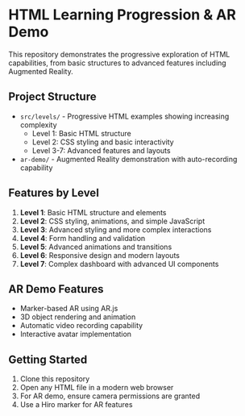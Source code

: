 # HTML Learning Progression & AR Demo

This repository demonstrates the progressive exploration of HTML capabilities, from basic structures to advanced features including Augmented Reality.

## Project Structure

- `src/levels/` - Progressive HTML examples showing increasing complexity
  - Level 1: Basic HTML structure
  - Level 2: CSS styling and basic interactivity
  - Level 3-7: Advanced features and layouts
- `ar-demo/` - Augmented Reality demonstration with auto-recording capability

## Features by Level

1. **Level 1**: Basic HTML structure and elements
2. **Level 2**: CSS styling, animations, and simple JavaScript
3. **Level 3**: Advanced styling and more complex interactions
4. **Level 4**: Form handling and validation
5. **Level 5**: Advanced animations and transitions
6. **Level 6**: Responsive design and modern layouts
7. **Level 7**: Complex dashboard with advanced UI components

## AR Demo Features

- Marker-based AR using AR.js
- 3D object rendering and animation
- Automatic video recording capability
- Interactive avatar implementation

## Getting Started

1. Clone this repository
2. Open any HTML file in a modern web browser
3. For AR demo, ensure camera permissions are granted
4. Use a Hiro marker for AR features 